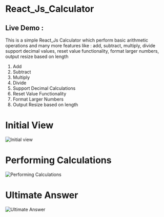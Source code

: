 # React_Js_Calculator 
<h2>Live Demo : <a href="https://lgm-reactjs-calculator.netlify.app/"></a></h2>
This is a simple React_Js Calculator which perform basic arithmetic operations and many more features like : add, subtract, multiply, divide support decimal values, reset value functionality, format larger numbers, output resize based on length
<ol>
  <li>Add</li>
  <li>Subtract</li>
  <li>Multiply</li>
  <li>Divide</li>
  <li>Support Decimal Calculations</li>
  <li>Reset Value Functionality</li>
  <li>Format Larger Numbers</li>
  <li>Output Resize based on length</li>
</ol>

<h1>Initial View</h1>

![Initial view](https://user-images.githubusercontent.com/81731490/180640547-fcea5362-c1a2-4e9e-bd0a-d4c6e1c5d9e3.jpeg)

<h1>Performing Calculations</h1>

![Performing Calculations](https://user-images.githubusercontent.com/81731490/180640218-a4097a58-4c8f-4819-81fb-2dec6929459b.jpeg)

<h1>Ultimate Answer</h1>

![Ultimate Answer](https://user-images.githubusercontent.com/81731490/180640578-a3b52540-cee3-41b0-819c-601cd572f7e6.jpeg)
